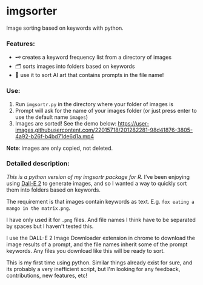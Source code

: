 # imgsorter

Image sorting based on keywords with python.

### Features:

- 🗝 creates a keyword frequency list from a directory of images
- 🗂 sorts images into folders based on keywords
- 🔮 use it to sort AI art that contains prompts in the file name!

### Use:

1. Run `imgsortr.py` in the directory where your folder of images is
2. Prompt will ask for the name of your images folder (or just press enter to use the
default name `images`)
3. Images are sorted! See the demo below:
https://user-images.githubusercontent.com/22015718/201282281-98d41876-3805-4a92-b26f-b4bd71de6d1a.mp4

**Note**: images are only copied, not deleted. 

### Detailed description:

*This is a python version of my imgsortr package for R.*
I’ve been enjoying using [Dall-E 2](https://openai.com/dall-e-2/) to
generate images, and so I wanted a way to quickly sort them into folders
based on keywords.

The requirement is that images contain keywords as text. E.g. 
`fox eating a mango in the matrix.png`. 

I have only used it for `.png` files. And file names I think have to be
separated by spaces but I haven't tested this. 

I use the DALL-E 2 Image Downloader extension in chrome to download the image
results of a prompt, and the file names inherit some of the prompt keywords.
Any files you download like this will be ready to sort. 

This is my first time using python. Similar things already exist for sure, and
its probably a very inefficient script, but I'm looking for any feedback,
contributions, new features, etc! 


